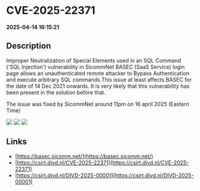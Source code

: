 # CVE-2025-22371

**2025-04-14 16:15:21**

## Description
Improper Neutralization of Special Elements used in an SQL Command ('SQL Injection') vulnerability in SicommNet BASEC (SaaS Service) login page allows an unauthenticated remote attacker to Bypass Authentication and execute arbitrary SQL commands.This issue at least affects BASEC for the date of 14 Dec 2021 onwards. It is very likely that this vulnerability has been present in the solution before that.

The issue was fixed by SicommNet around 11pm on 16 april 2025 (Eastern Time)

![](https://img.shields.io/static/v1?label=Score&message=9.3&color=red)
![](https://img.shields.io/static/v1?label=Severity&message=CRITICAL&color=red)
![](https://img.shields.io/static/v1?label=CWE&message=SQL&color=green)

## Links
- [https://basec.sicomm.net/](https://basec.sicomm.net/)
- [https://csirt.divd.nl/CVE-2025-22371](https://csirt.divd.nl/CVE-2025-22371)
- [https://csirt.divd.nl/DIVD-2025-00001](https://csirt.divd.nl/DIVD-2025-00001)

